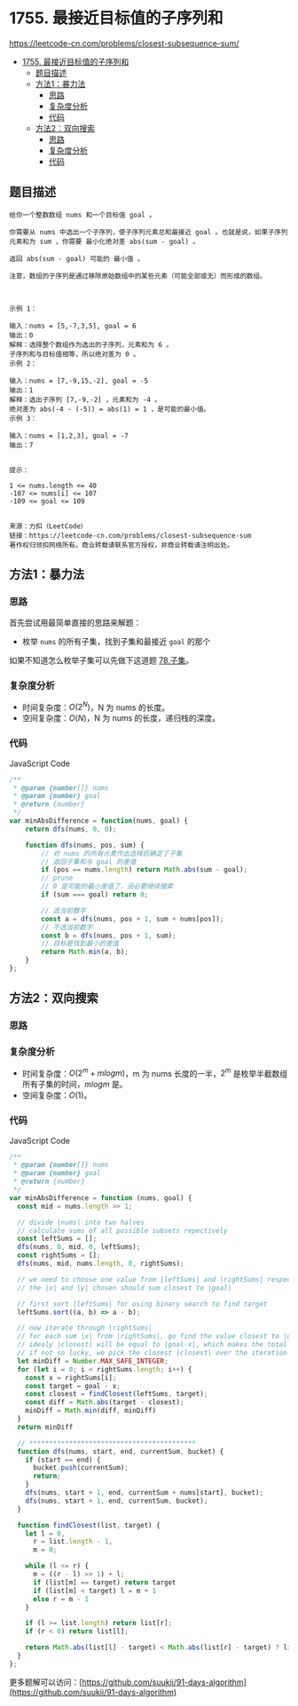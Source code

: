 # 1755. 最接近目标值的子序列和

https://leetcode-cn.com/problems/closest-subsequence-sum/

- [1755. 最接近目标值的子序列和](#1755-最接近目标值的子序列和)
  - [题目描述](#题目描述)
  - [方法1：暴力法](#方法1暴力法)
    - [思路](#思路)
    - [复杂度分析](#复杂度分析)
    - [代码](#代码)
  - [方法2：双向搜索](#方法2双向搜索)
    - [思路](#思路-1)
    - [复杂度分析](#复杂度分析-1)
    - [代码](#代码-1)

## 题目描述

```
给你一个整数数组 nums 和一个目标值 goal 。

你需要从 nums 中选出一个子序列，使子序列元素总和最接近 goal 。也就是说，如果子序列元素和为 sum ，你需要 最小化绝对差 abs(sum - goal) 。

返回 abs(sum - goal) 可能的 最小值 。

注意，数组的子序列是通过移除原始数组中的某些元素（可能全部或无）而形成的数组。

 

示例 1：

输入：nums = [5,-7,3,5], goal = 6
输出：0
解释：选择整个数组作为选出的子序列，元素和为 6 。
子序列和与目标值相等，所以绝对差为 0 。
示例 2：

输入：nums = [7,-9,15,-2], goal = -5
输出：1
解释：选出子序列 [7,-9,-2] ，元素和为 -4 。
绝对差为 abs(-4 - (-5)) = abs(1) = 1 ，是可能的最小值。
示例 3：

输入：nums = [1,2,3], goal = -7
输出：7
 

提示：

1 <= nums.length <= 40
-107 <= nums[i] <= 107
-109 <= goal <= 109


来源：力扣（LeetCode）
链接：https://leetcode-cn.com/problems/closest-subsequence-sum
著作权归领扣网络所有。商业转载请联系官方授权，非商业转载请注明出处。
```

## 方法1：暴力法

### 思路

首先尝试用最简单直接的思路来解题：

- 枚举 `nums` 的所有子集，找到子集和最接近 `goal` 的那个

如果不知道怎么枚举子集可以先做下这道题 [78.子集](../medium/hot/36.subsets.md)。

### 复杂度分析

-   时间复杂度：$O(2^N)$，N 为 nums 的长度。
-   空间复杂度：$O(N)$，N 为 nums 的长度，递归栈的深度。

### 代码

JavaScript Code

```js
/**
 * @param {number[]} nums
 * @param {number} goal
 * @return {number}
 */
var minAbsDifference = function(nums, goal) {
    return dfs(nums, 0, 0);

    function dfs(nums, pos, sum) {
        // 对 nums 的所有元素作出选择后确定了子集
        // 返回子集和与 goal 的差值
        if (pos == nums.length) return Math.abs(sum - goal);
        // prune
        // 0 是可能的最小差值了，没必要继续搜索
        if (sum === goal) return 0;

        // 选当前数字
        const a = dfs(nums, pos + 1, sum + nums[pos]);
        // 不选当前数字
        const b = dfs(nums, pos + 1, sum);
        // 目标是找到最小的差值
        return Math.min(a, b);
    }
};
```

## 方法2：双向搜索

### 思路



### 复杂度分析

-   时间复杂度：$O(2^m + mlogm)$，m 为 nums 长度的一半，$2^m$ 是枚举半截数组所有子集的时间，$mlogm$ 是。
-   空间复杂度：$O(1)$。

### 代码

JavaScript Code

```js
/**
 * @param {number[]} nums
 * @param {number} goal
 * @return {number}
 */
var minAbsDifference = function (nums, goal) {
  const mid = nums.length >> 1;

  // divide |nums| into two halves
  // calculate sums of all possible subsets repectively
  const leftSums = [];
  dfs(nums, 0, mid, 0, leftSums);
  const rightSums = [];
  dfs(nums, mid, nums.length, 0, rightSums);

  // we need to choose one value from |leftSums| and |rightSums| respectively
  // the |x| and |y| chosen should sum closest to |goal|

  // first sort |leftSums| for using binary search to find target
  leftSums.sort((a, b) => a - b);

  // now iterate through |rightSums|
  // for each sum |x| from |rightSums|, go find the value closest to |goal-x| in |leftSums|, let's call it |closest|
  // idealy |closest| will be equal to |goal-x|, which makes the total subset sum equal to |goal|
  // if not so lucky, we pick the closest |closest| over the iteration
  let minDiff = Number.MAX_SAFE_INTEGER;
  for (let i = 0; i < rightSums.length; i++) {
    const x = rightSums[i];
    const target = goal - x;
    const closest = findClosest(leftSums, target);
    const diff = Math.abs(target - closest);
    minDiff = Math.min(diff, minDiff)
  }
  return minDiff

  // ******************************************
  function dfs(nums, start, end, currentSum, bucket) {
    if (start == end) {
      bucket.push(currentSum);
      return;
    }
    dfs(nums, start + 1, end, currentSum + nums[start], bucket);
    dfs(nums, start + 1, end, currentSum, bucket);
  }

  function findClosest(list, target) {
    let l = 0,
      r = list.length - 1,
      m = 0;

    while (l <= r) {
      m = ((r - l) >> 1) + l;
      if (list[m] == target) return target
      if (list[m] < target) l = m + 1
      else r = m - 1
    }

    if (l >= list.length) return list[r];
    if (r < 0) return list[l];

    return Math.abs(list[l] - target) < Math.abs(list[r] - target) ? list[l] : list[r];
  }
};
```

更多题解可以访问：[https://github.com/suukii/91-days-algorithm](https://github.com/suukii/91-days-algorithm)